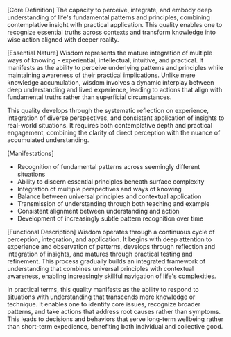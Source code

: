 [Core Definition]
The capacity to perceive, integrate, and embody deep understanding of life's fundamental patterns and principles, combining contemplative insight with practical application. This quality enables one to recognize essential truths across contexts and transform knowledge into wise action aligned with deeper reality.

[Essential Nature]
Wisdom represents the mature integration of multiple ways of knowing - experiential, intellectual, intuitive, and practical. It manifests as the ability to perceive underlying patterns and principles while maintaining awareness of their practical implications. Unlike mere knowledge accumulation, wisdom involves a dynamic interplay between deep understanding and lived experience, leading to actions that align with fundamental truths rather than superficial circumstances.

This quality develops through the systematic reflection on experience, integration of diverse perspectives, and consistent application of insights to real-world situations. It requires both contemplative depth and practical engagement, combining the clarity of direct perception with the nuance of accumulated understanding.

[Manifestations]
- Recognition of fundamental patterns across seemingly different situations
- Ability to discern essential principles beneath surface complexity
- Integration of multiple perspectives and ways of knowing
- Balance between universal principles and contextual application
- Transmission of understanding through both teaching and example
- Consistent alignment between understanding and action
- Development of increasingly subtle pattern recognition over time

[Functional Description]
Wisdom operates through a continuous cycle of perception, integration, and application. It begins with deep attention to experience and observation of patterns, develops through reflection and integration of insights, and matures through practical testing and refinement. This process gradually builds an integrated framework of understanding that combines universal principles with contextual awareness, enabling increasingly skillful navigation of life's complexities.

In practical terms, this quality manifests as the ability to respond to situations with understanding that transcends mere knowledge or technique. It enables one to identify core issues, recognize broader patterns, and take actions that address root causes rather than symptoms. This leads to decisions and behaviors that serve long-term wellbeing rather than short-term expedience, benefiting both individual and collective good.